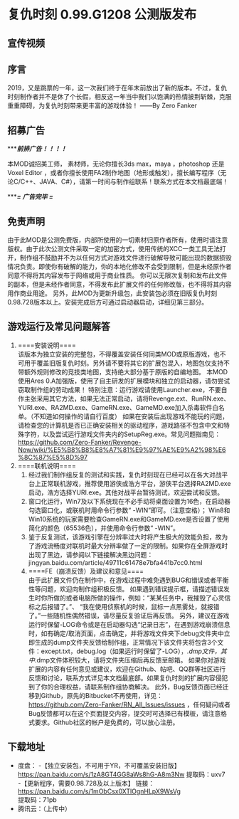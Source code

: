# 复仇时刻 0.99.G1208 公测版发布

## 宣传视频

## 序言
2019，又是跳票的一年，这一次我们终于在年末前放出了新的版本。不过，复仇时刻制作者并不是休了个长假，相反这一年当中我们以饱满的热情披荆斩棘，克服重重障碍，为复仇时刻带来更丰富的游戏体验！
——By Zero Fanker

## 招募广告
******************************前排广告！！！！***************************

本MOD诚招美工师， 素材师，无论你擅长3ds max，maya ，photoshop 还是Voxel Editor ，或者你擅长使用FA2制作地图（地形或触发），擅长编写程序（无论C/C++、JAVA、C#），请第一时间与制作组联系！联系方式在本文档最底端！

******************************= 广告完毕 =***************************

## 免责声明
由于此MOD是公测免费版，内部所使用的一切素材归原作者所有，使用时请注意版权。由于此次公测文件采取一定的加密方式，使用传统的XCC一类工具无法打开，制作组不鼓励并不为以任何方式对游戏文件进行破解导致可能出现的数据损毁情况负责。即使你有破解的能力，你的本地化修改不会受到限制，但是未经原作者同意不得将其内容发布于网络或用于商业性质。
你可以无限次复制和发布此文件的副本，但是未经作者同意，不得发布此扩展文件的任何修改版，也不得将其内容用作商业用途。
另外，此MOD为更新升级包，此安装包必须在旧版复仇时刻0.98.728版本以上。安装完成后方可通过启动器启动，详细见第三部分。

## 游戏运行及常见问题解答
1. ====安装说明====  
该版本为独立安装的完整包，不得覆盖安装任何同类MOD或原版游戏，也不可用于覆盖旧版复仇时刻。另外请不要将其它的扩展包混入，地图包仅支持不带额外规则修改的竞技类地图，支持绝大部分基于原版的自编地图。
本MOD使用Ares 0.A加强版，使用了自主研发的扩展模块和独立的启动器，请勿尝试窃取制作组的劳动成果！
特别注意：运行游戏请使用Launcher.exe，不要自作主张采用其它方法，如果无法正常启动，请将Revenge.ext、RunRN.exe、YURI.exe、RA2MD.exe、GameRN.exe、GameMD.exe加入杀毒软件白名单。（不知道如何操作的请自行百度）
如果在安装后出现游戏不能玩的问题，请检查您的计算机是否已正确安装相关的驱动程序，游戏路径不包含中文和特殊字符，以及尝试运行游戏文件夹内的SetupReg.exe。常见问题指南见：
https://github.com/Zero-Fanker/Revenge-Now/wiki/%E5%B8%B8%E8%A7%81%E9%97%AE%E9%A2%98%E6%8C%87%E5%8D%97
2. ====联机说明====  
    1. 经过我们制作组反复的测试和实践，复仇时刻现在已经可以在各大对战平台上正常联机游戏，推荐使用游侠或浩方平台，游侠平台选择RA2MD.exe启动，浩方选择YURI.exe。其他对战平台暂待测试，欢迎尝试和反馈。
    2. 窗口化运行，Win7及以下系统现在不必手动将桌面设置为16色，在启动器勾选窗口化，或联机时用命令行参数“ -WIN”即可。（注意空格）；
Win8和Win10系统的玩家需要检查GameRN.exe和GameMD.exe是否设置了使用简化的颜色（65536色），并使用命令行参数“ -WIN”。
    3. 鉴于反复测试，该游戏引擎在分辨率过大时将产生极大的效能负担，故为了游戏流畅度对联机时最大分辨率做了一定的限制。如果你在全屏游戏时出现了黑边，请参阅以下链接解决黑边问题：
jingyan.baidu.com/article/49711c61478e7bfa441b7cc0.html
    4. ====FE（崩溃反馈）及建议和意见====  
由于此扩展文件仍在制作中，在游戏过程中难免遇到BUG和错误或者平衡性等问题，欢迎向制作组积极反馈。
如果遇到错误提示框，请描述错误发生时你所做的或者电脑所做的操作，例如：“某某任务中，我摧毁了心灵信标之后报错了。”、 “我在使用侦察机的时候，鼠标一点黑雾处，就报错了。”一些随机性偶然错误，请尽量反复验证后再反馈。
另外，建议在游戏运行时保留-LOG命令或是在启动器勾选“记录日志”，在遇到游戏崩溃信息时，如有确定/取消页面，点击确定，并将游戏文件夹下debug文件夹中立即生成的dump文件夹反馈给制作组，正常情况下该文件夹将包含3个文件：except.txt，debug.log（如果运行时保留了-LOG），*.dmp文件，其中*.dmp文件体积较大，请将文件夹压缩后再反馈至邮箱。
如果你对游戏扩展的内容有任何意见或建议，欢迎在Github、帖吧、QQ群等社区进行反馈和讨论，联系方式详见本文档最底部。如果复仇时刻的扩展内容侵犯到了你的合理权益，请联系制作组协商解决。
此外，Bug反馈页面已经迁移到Github，原先的Bitbucket不再使用，详见：https://github.com/Zero-Fanker/RN_All_Issues/issues  ，任何疑问或者Bug反馈都可以在这个页面提交内容，提交时可选择已有模板，请注意格式要求。Github社区的帐户是免费的，可以放心注册。

## 下载地址  
* 度盘：
    -【独立安装包，不可用于YR，不可覆盖安装旧版】  https://pan.baidu.com/s/1zA8GT4GG8aWs8hG-A8m3Nw  提取码：uxv7  
    -【更新程序，需要0.98.728及以上版本】  链接：https://pan.baidu.com/s/1mObCsx0XTlOgnHLpX9WsVg  
提取码：71pb  
* 腾讯云：（上传中）